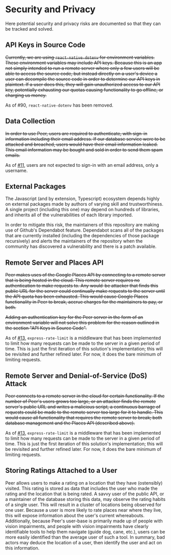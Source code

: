 # Security and Privacy

Here potential security and privacy risks are documented so that they can be tracked and solved.

## API Keys in Source Code

~~Currently, we are using `react-native-dotenv` for environment variables. These environment variables may include API keys. Because this is an app not simply intended to run a remote server where only a few users will be able to access the source code, but instead directly on a user's device a user can decompile the source code in order to determine our API keys in plaintext. If a user does this, they will gain unauthorized access to our API key, potentially exhausting our quotas causing functionality to go offline, or charging us money.~~

As of #90, `react-native-dotenv` has been removed.

## Data Collection

~~In order to use Peer, users are required to authenticate, with sign-in information including their email address. If our database service were to be attacked and breached, users would have their email information leaked. This email information may be bought and sold in order to send them spam emails.~~

As of [#11](https://github.com/Peer-Stevens/peer-server/pull/11), users are not expected to sign-in with an email address, only a username.

## External Packages

The Javascript (and by extension, Typescript) ecosystem depends highly on external packages made by authors of varying skill and trustworthiness. A single project (including this one) may depend on hundreds of libraries, and inherits all of the vulnerabilities of each library imported.

In order to mitigate this risk, the maintainers of this repository are making use of Github's Dependabot feature. Dependabot scans all of the packages that are currently installed (including the dependencies of those package recursively) and alerts the maintainers of the repository when the community has discovered a vulnerability and there is a patch available.

## Remote Server and Places API

~~Peer makes uses of the Google Places API by connecting to a remote server that is being hosted in the cloud. This remote server requires no authentication to make requests to. Any would-be attacker that finds this public URL for the server could continually make requests to the server until the API quota has been exhausted. This would cause Google Places functionality in Peer to break, accrue charges for the maintainers to pay, or both.~~

~~Adding an authentication key for the Peer server in the form of an environment variable will not solve this problem for the reason outlined in the section "API Keys in Source Code".~~

As of [#13](https://github.com/Peer-Stevens/peer-server/pull/13), `express-rate-limit` is a middleware that has been implemented to limit how many requests can be made to the server in a given period of time. This is just the first iteration of this solution's implementation; this will be revisited and further refined later. For now, it does the bare minimum of limiting requests.

## Remote Server and Denial-of-Service (DoS) Attack

~~Peer connects to a remote server in the cloud for certain functionality. If the number of Peer's users grows too large, or an attacker finds the remote server's public URL and writes a malicious script, a continuous barrage of requests could be made to the remote server too large for it to handle. This would cause all functionality that requires the remote server to break; both database management and the Places API (described above).~~

As of [#13](https://github.com/Peer-Stevens/peer-server/pull/13), `express-rate-limit` is a middleware that has been implemented to limit how many requests can be made to the server in a given period of time. This is just the first iteration of this solution's implementation; this will be revisited and further refined later. For now, it does the bare minimum of limiting requests.

## Storing Ratings Attached to a User

Peer allows users to make a rating on a location that they have (ostensibly) visited. This rating is stored as data that includes the user who made the rating and the location that is being rated. A savvy user of the public API, or a maintainer of the database storing this data, may observe the rating habits of a single user. This will result in a cluster of locations being observed for one user. Because a user is more likely to rate places near where they live, this will expose information about the user's current whereabouts. Additionally, because Peer's user-base is primarily made up of people with vision impairments, and people with vision impairments have clearly identifiable tools to help them navigate (guide dog, cane, etc.), users can be more easily identified than the average user of such a tool. In summary, bad actors may deduce the location of a user, then identify the user and act on this information.